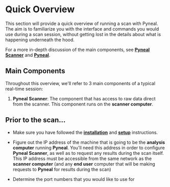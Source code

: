 # Quick Overview
This section will provide a quick overview of running a scan with Pyneal. The aim is to  familiarize you with the interface and commands you would use during a scan session, without getting lost in the details about what is happening underneath the hood. 

For a more in-depth discussion of the main components, see [**Pyneal Scanner**](/pynealScanner.md) and [**Pyneal**](/pyneal.md).

## Main Components
Throughout this overview, we'll refer to 3 main components of a typical real-time session:

1. **Pyneal Scanner**: The component that has access to raw data direct from the scanner. This component runs on the **scanner computer**. 

## Prior to the scan...

* Make sure you have followed the [**installation**](/installation.md) and [**setup**](/setup.md) instructions. 

* Figure out the IP address of the machine that is going to be the **analysis computer** running **Pyneal**. You'll need this address in order to configure **Pyneal Scanner**, as well as to request any results during the scan itself. This IP address must be accessible from the same network as the **scanner computer** (and any **end user** computer that will be making requests to **Pyneal** for results during the scan)

* Determine the port numbers that you would like to use for  
